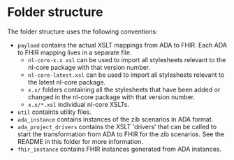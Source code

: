 # Folder structure

The folder structure uses the following conventions:

- `payload` contains the actual XSLT mappings from ADA to FHIR. Each ADA to FHIR mapping lives in a separate file.
  - `nl-core-x.x.xsl` can be used to import all stylesheets relevant to the nl-core package with that version number.
  - `nl-core-latest.xsl` can be used to import all stylesheets relevant to the latest nl-core package.
  - `x.x/` folders containing all the stylesheets that have been added or changed in the nl-core package with that version number.
  - `x.x/*.xsl` individual nl-core XSLTs.
- `util` containts utility files.
- `ada_instance` contains instances of the zib scenarios in ADA format.
- `ada_project_drivers` contains the XSLT 'drivers' that can be called to start the transformation from ADA to FHIR for the zib scenarios. See the README in this folder for more information.
- `fhir_instance` contains FHIR instances generated from ADA instances.